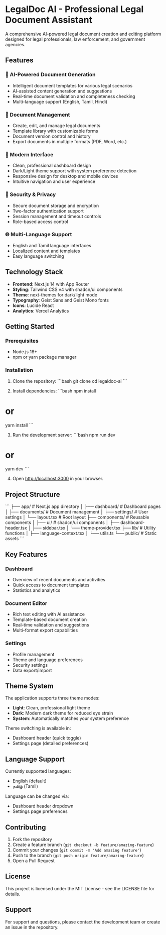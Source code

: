 # LegalDoc AI - Professional Legal Document Assistant

A comprehensive AI-powered legal document creation and editing platform designed for legal professionals, law enforcement, and government agencies.

## Features

### 🤖 AI-Powered Document Generation
- Intelligent document templates for various legal scenarios
- AI-assisted content generation and suggestions
- Real-time document validation and completeness checking
- Multi-language support (English, Tamil, Hindi)

### 📄 Document Management
- Create, edit, and manage legal documents
- Template library with customizable forms
- Document version control and history
- Export documents in multiple formats (PDF, Word, etc.)

### 🎨 Modern Interface
- Clean, professional dashboard design
- Dark/Light theme support with system preference detection
- Responsive design for desktop and mobile devices
- Intuitive navigation and user experience

### 🔐 Security & Privacy
- Secure document storage and encryption
- Two-factor authentication support
- Session management and timeout controls
- Role-based access control

### 🌐 Multi-Language Support
- English and Tamil language interfaces
- Localized content and templates
- Easy language switching

## Technology Stack

- **Frontend**: Next.js 14 with App Router
- **Styling**: Tailwind CSS v4 with shadcn/ui components
- **Theme**: next-themes for dark/light mode
- **Typography**: Geist Sans and Geist Mono fonts
- **Icons**: Lucide React
- **Analytics**: Vercel Analytics

## Getting Started

### Prerequisites
- Node.js 18+ 
- npm or yarn package manager

### Installation

1. Clone the repository:
\`\`\`bash
git clone <repository-url>
cd legaldoc-ai
\`\`\`

2. Install dependencies:
\`\`\`bash
npm install
# or
yarn install
\`\`\`

3. Run the development server:
\`\`\`bash
npm run dev
# or
yarn dev
\`\`\`

4. Open [http://localhost:3000](http://localhost:3000) in your browser.

## Project Structure

\`\`\`
├── app/                    # Next.js app directory
│   ├── dashboard/         # Dashboard pages
│   ├── documents/         # Document management
│   ├── settings/          # User settings
│   └── layout.tsx         # Root layout
├── components/            # Reusable components
│   ├── ui/               # shadcn/ui components
│   ├── dashboard-header.tsx
│   ├── sidebar.tsx
│   └── theme-provider.tsx
├── lib/                   # Utility functions
│   ├── language-context.tsx
│   └── utils.ts
└── public/               # Static assets
\`\`\`

## Key Features

### Dashboard
- Overview of recent documents and activities
- Quick access to document templates
- Statistics and analytics

### Document Editor
- Rich text editing with AI assistance
- Template-based document creation
- Real-time validation and suggestions
- Multi-format export capabilities

### Settings
- Profile management
- Theme and language preferences
- Security settings
- Data export/import

## Theme System

The application supports three theme modes:
- **Light**: Clean, professional light theme
- **Dark**: Modern dark theme for reduced eye strain
- **System**: Automatically matches your system preference

Theme switching is available in:
- Dashboard header (quick toggle)
- Settings page (detailed preferences)

## Language Support

Currently supported languages:
- English (default)
- தமிழ் (Tamil)

Language can be changed via:
- Dashboard header dropdown
- Settings page preferences

## Contributing

1. Fork the repository
2. Create a feature branch (`git checkout -b feature/amazing-feature`)
3. Commit your changes (`git commit -m 'Add amazing feature'`)
4. Push to the branch (`git push origin feature/amazing-feature`)
5. Open a Pull Request

## License

This project is licensed under the MIT License - see the LICENSE file for details.

## Support

For support and questions, please contact the development team or create an issue in the repository.


